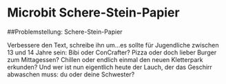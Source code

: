 # Microbit Schere-Stein-Papier 

##Problemstellung: Schere-Stein-Papier 

Verbessere den Text, schreibe ihn um...es sollte für Jugendliche zwischen 13 und 14 Jahre sein: 
Bibi oder ConCrafter? Pizza oder doch lieber Burger zum Mittagessen? Chillen oder endlich einmal 
den neuen Kletterpark erkunden? Und wer ist nun eigentlich heute der Lauch, der das Geschirr 
abwaschen muss: du oder deine Schwester?

